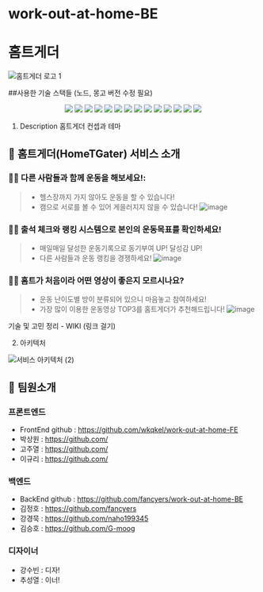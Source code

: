 # work-out-at-home-BE

# 홈트게더
![홈트게더 로고 1](https://user-images.githubusercontent.com/92852591/160459210-c55230bb-2107-4b12-acaa-a0d04ece8079.png)



##사용한 기술 스택들
(노드, 몽고 버전 수정 필요)
<p align='center'>
  <img src='https://img.shields.io/badge/Node-version1111-green?logo=Node.js'/>
  <img src='https://img.shields.io/badge/Express-v4.17.3-black?logo=Express'/>
  <img src='https://img.shields.io/badge/MongoDB-version111-green?logo=mongodb'/>
  <img src='https://img.shields.io/badge/socket.io-v4.4.1-white?logo=Socket.io'/>
  <img src='https://img.shields.io/badge/prettier-v2.5.1-pink?logo=prettier'/>
  <img src='https://img.shields.io/badge/mocha-v9.2.2-brown?logo=mocha'/>
  <img src='https://img.shields.io/badge/chai-v4.3.6-red?logo=chai'/>
  <img src='https://img.shields.io/badge/swagger-API-brightgreen?logo=swagger'/>
  <img src='https://img.shields.io/badge/eslint-v8.11.0-purple?logo=eslint'/>
  <img src='https://img.shields.io/badge/Buffer-v6.0.3-white?logo=Buffer'/>
  <img src='https://img.shields.io/badge/React-v17.0.2-blue?logo=React'/>
  <img src='https://img.shields.io/badge/Redux-v4.1.2-purple?logo=Redux'/>
  <img src='https://img.shields.io/badge/styled_components-v5.3.3-black?logo=styled_-_components'/>
  <img src='https://img.shields.io/badge/axios-v0.26.0-purple?logo=styled_-_components'/>
</p>


1. Description
홈트게더 컨셉과 테마
## 🎉 홈트게더(HomeTGater) 서비스 소개
### 🚶‍♂️ 다른 사람들과 함께 운동을 해보세요!:
> - 헬스장까지 가지 않아도 운동을 할 수 있습니다!
> - 캠으로 서로를 볼 수 있어 게을러지지 않을 수 있습니다!
![image](https://user-images.githubusercontent.com/92852591/160616604-593c5ec2-71b7-48b8-9599-e9f50c8d51cf.png)

### 🚶‍♂️ 출석 체크와 랭킹 시스템으로 본인의 운동목표를 확인하세요!
> - 매일매일 달성한 운동기록으로 동기부여 UP! 달성감 UP!
> - 다른 사람들과 운동 랭킹을 경쟁하세요!
![image](https://user-images.githubusercontent.com/92852591/160619699-39745d2e-2633-4009-b58e-9b20e5b1ea9d.png)

### 🚶‍♂️ 홈트가 처음이라 어떤 영상이 좋은지 모르시나요?
> - 운동 난이도별 방이 분류되어 있으니 마음놓고 참여하세요!
> - 가장 많이 이용한 운동영상 TOP3를 홈트게더가 추천해드립니다!
![image](https://user-images.githubusercontent.com/92852591/160619164-bc772cdb-1731-4a47-97a1-9868303d9763.png)

기술 및 고민 정리 - WIKI (링크 걸기)

2. 아키텍처   



![서비스 아키텍처 (2)](https://user-images.githubusercontent.com/92852591/160626467-298a904c-2433-41a1-a804-66999afd356a.png)


## 📌 팀원소개
### 프론트엔드
- FrontEnd github : https://github.com/wkqkel/work-out-at-home-FE
- 박상원 : https://github.com/
- 고주열 : https://github.com/
- 이규리 : https://github.com/
### 백엔드
- BackEnd github : https://github.com/fancyers/work-out-at-home-BE
- 김정호 : https://github.com/fancyers
- 강경묵 : https://github.com/naho199345
- 김승호 : https://github.com/G-moog
### 디자이너
- 강수빈 : 디자!
- 추성열 : 이너!
